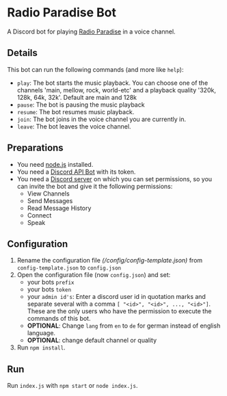 # Radio Paradise Bot
A Discord bot for playing [Radio Paradise](https://radioparadise.com/) in a voice channel.

## Details
This bot can run the following commands (and more like `help`):
* `play`: The bot starts the music playback. You can choose one of the channels 'main, mellow, rock, world-etc' and a 
  playback quality '320k, 128k, 64k, 32k'. Default are main and 128k
* `pause`: The bot is pausing the music playback
* `resume`: The bot resumes music playback.
* `join`: The bot joins in the voice channel you are currently in.
* `leave`: The bot leaves the voice channel.

## Preparations
* You need [node.js](https://nodejs.org/en/) installed.
* You need a [Discord API Bot](https://discord.com/developers/applications) with its token.
* You need a [Discord server](https://support.discord.com/hc/en-us/articles/204849977-How-do-I-create-a-server) on which you can set permissions, so you can invite the bot and give it the following permissions:
    * View Channels
    * Send Messages
    * Read Message History
    * Connect
    * Speak

## Configuration
1. Rename the configuration file *(/config/config-template.json)* from ```config-template.json``` to ```config.json```
2. Open the configuration file (now ```config.json```) and set:
    * your bots ``prefix``
    * your bots ``token``
    * your ``admin id's``: Enter a discord user id in quotation marks and separate several with a comma ```[ "<id>", "<id>", ..., "<id>"]```.\
      These are the only users who have the permission to execute the commands of this bot.
    * **OPTIONAL**: Change `lang` from `en` to `de` for german instead of english language.
    * **OPTIONAL**: change default channel or quality
3. Run ```npm install```.

## Run
Run ```index.js``` with ```npm start``` or ```node index.js```.
   
